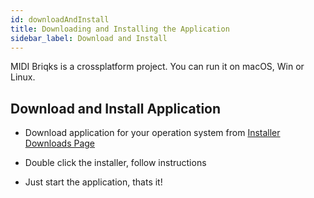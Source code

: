 ```yaml
---
id: downloadAndInstall
title: Downloading and Installing the Application
sidebar_label: Download and Install
---
```


MIDI Briqks is a crossplatform project. You can run it on macOS, Win or Linux.

## Download and Install Application

- Download application for your operation system from [Installer Downloads Page](https://github.com/TimSusa/midi-bricks-mono/releases) 

- Double click the installer, follow instructions

- Just start the application, thats it!


